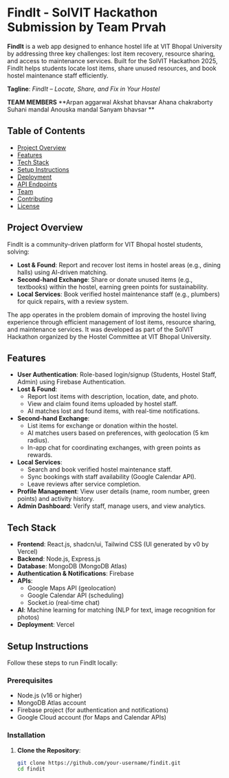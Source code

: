 # FindIt - SolVIT Hackathon Submission by Team Prvah


**FindIt** is a web app designed to enhance hostel life at VIT Bhopal University by addressing three key challenges: lost item recovery, resource sharing, and access to maintenance services. Built for the SolVIT Hackathon 2025, FindIt helps students locate lost items, share unused resources, and book hostel maintenance staff efficiently.

**Tagline**: *FindIt – Locate, Share, and Fix in Your Hostel*

**TEAM MEMBERS**
**Arpan aggarwal 
  Akshat bhavsar
  Ahana chakraborty
  Suhani mandal 
  Anouska mandal 
  Sanyam bhavsar **

## Table of Contents
- [Project Overview](#project-overview)
- [Features](#features)
- [Tech Stack](#tech-stack)
- [Setup Instructions](#setup-instructions)
- [Deployment](#deployment)
- [API Endpoints](#api-endpoints)
- [Team](#team)
- [Contributing](#contributing)
- [License](#license)

## Project Overview
FindIt is a community-driven platform for VIT Bhopal hostel students, solving:
- **Lost & Found**: Report and recover lost items in hostel areas (e.g., dining halls) using AI-driven matching.
- **Second-hand Exchange**: Share or donate unused items (e.g., textbooks) within the hostel, earning green points for sustainability.
- **Local Services**: Book verified hostel maintenance staff (e.g., plumbers) for quick repairs, with a review system.

The app operates in the problem domain of improving the hostel living experience through efficient management of lost items, resource sharing, and maintenance services. It was developed as part of the SolVIT Hackathon organized by the Hostel Committee at VIT Bhopal University.

## Features
- **User Authentication**: Role-based login/signup (Students, Hostel Staff, Admin) using Firebase Authentication.
- **Lost & Found**:
  - Report lost items with description, location, date, and photo.
  - View and claim found items uploaded by hostel staff.
  - AI matches lost and found items, with real-time notifications.
- **Second-hand Exchange**:
  - List items for exchange or donation within the hostel.
  - AI matches users based on preferences, with geolocation (5 km radius).
  - In-app chat for coordinating exchanges, with green points as rewards.
- **Local Services**:
  - Search and book verified hostel maintenance staff.
  - Sync bookings with staff availability (Google Calendar API).
  - Leave reviews after service completion.
- **Profile Management**: View user details (name, room number, green points) and activity history.
- **Admin Dashboard**: Verify staff, manage users, and view analytics.

## Tech Stack
- **Frontend**: React.js, shadcn/ui, Tailwind CSS (UI generated by v0 by Vercel)
- **Backend**: Node.js, Express.js
- **Database**: MongoDB (MongoDB Atlas)
- **Authentication & Notifications**: Firebase
- **APIs**:
  - Google Maps API (geolocation)
  - Google Calendar API (scheduling)
  - Socket.io (real-time chat)
- **AI**: Machine learning for matching (NLP for text, image recognition for photos)
- **Deployment**: Vercel

## Setup Instructions
Follow these steps to run FindIt locally:

### Prerequisites
- Node.js (v16 or higher)
- MongoDB Atlas account
- Firebase project (for authentication and notifications)
- Google Cloud account (for Maps and Calendar APIs)

### Installation
1. **Clone the Repository**:
   ```bash
   git clone https://github.com/your-username/findit.git
   cd findit
